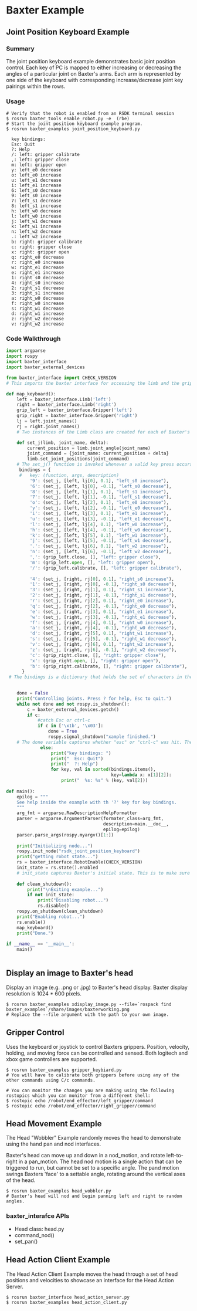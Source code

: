 # Baxter Example

## Joint Position Keyboard Example

### Summary 

The joint position keyboard example demonstrates basic joint position control. Each key of PC is mapped to either increasing or decreasing the angles of a particular joint on Baxter's arms. Each arm is represented by one side of the keyboard with corresponding increase/decrease joint key pairings within the rows.

### Usage

```
# Verify that the robot is enabled from an RSDK terminal session
$ rosrun baxter_tools enable_robot.py -e  (rbe)
# Start the joint position keyboard example program.
$ rosrun baxter_examples joint_position_keyboard.py
```

```
  key bindings: 
  Esc: Quit
  ?: Help
  /: left: gripper calibrate
  ,: left: gripper close
  m: left: gripper open
  y: left_e0 decrease
  o: left_e0 increase
  u: left_e1 decrease
  i: left_e1 increase
  6: left_s0 decrease
  9: left_s0 increase
  7: left_s1 decrease
  8: left_s1 increase
  h: left_w0 decrease
  l: left_w0 increase
  j: left_w1 decrease
  k: left_w1 increase
  n: left_w2 decrease
  .: left_w2 increase
  b: right: gripper calibrate
  c: right: gripper close
  x: right: gripper open
  q: right_e0 decrease
  r: right_e0 increase
  w: right_e1 decrease
  e: right_e1 increase
  1: right_s0 decrease
  4: right_s0 increase
  2: right_s1 decrease
  3: right_s1 increase
  a: right_w0 decrease
  f: right_w0 increase
  s: right_w1 decrease
  d: right_w1 increase
  z: right_w2 decrease
  v: right_w2 increase
```

### Code Walkthrough

```python
import argparse 
import rospy
import baxter_interface
import baxter_external_devices

from baxter_interface import CHECK_VERSION
# This imports the baxter interface for accessing the limb and the gripper class. The baxter_external_devices is imported to use its getch function, that captures the key presses on the keyboard. It is not necessary to check the version in custom programs.

def map_keyboard():
    left = baxter_interface.Limb('left')
    right = baxter_interface.Limb('right')
    grip_left = baxter_interface.Gripper('left')
    grip_right = baxter_interface.Gripper('right')
    lj = left.joint_names()
    rj = right.joint_names()
    # Two instances of the Limb class are created for each of Baxter's limbs. Similarly two instances of the Gripper class. joint_names() method returns an array of joints in that limb.

    def set_j(limb, joint_name, delta):
        current_position = limb.joint_angle(joint_name)
        joint_command = {joint_name: current_position + delta}
        limb.set_joint_positions(joint_command)
    # The set_j() function is invoked whenever a valid key press occurs. The limb refers to the limb instance of baxter's limbs for the corresponding side. delta refers to the required displacement of that joint. The the joint command message is updated for that corresponding joint to indicate the new position. set_joint_positions() method published the joint commands to the position controller.
     bindings = {
     #   key: (function, args, description)
         '9': (set_j, [left, lj[0], 0.1], "left_s0 increase"),
         '6': (set_j, [left, lj[0], -0.1], "left_s0 decrease"),
         '8': (set_j, [left, lj[1], 0.1], "left_s1 increase"),
         '7': (set_j, [left, lj[1], -0.1], "left_s1 decrease"),
         'o': (set_j, [left, lj[2], 0.1], "left_e0 increase"),
         'y': (set_j, [left, lj[2], -0.1], "left_e0 decrease"),
         'i': (set_j, [left, lj[3], 0.1], "left_e1 increase"),
         'u': (set_j, [left, lj[3], -0.1], "left_e1 decrease"),
         'l': (set_j, [left, lj[4], 0.1], "left_w0 increase"),
         'h': (set_j, [left, lj[4], -0.1], "left_w0 decrease"),
         'k': (set_j, [left, lj[5], 0.1], "left_w1 increase"),
         'j': (set_j, [left, lj[5], -0.1], "left_w1 decrease"),
         '.': (set_j, [left, lj[6], 0.1], "left_w2 increase"),
         'n': (set_j, [left, lj[6], -0.1], "left_w2 decrease"),
         ',': (grip_left.close, [], "left: gripper close"),
         'm': (grip_left.open, [], "left: gripper open"),
         '/': (grip_left.calibrate, [], "left: gripper calibrate"),
 
         '4': (set_j, [right, rj[0], 0.1], "right_s0 increase"),
         '1': (set_j, [right, rj[0], -0.1], "right_s0 decrease"),
         '3': (set_j, [right, rj[1], 0.1], "right_s1 increase"),
         '2': (set_j, [right, rj[1], -0.1], "right_s1 decrease"),
         'r': (set_j, [right, rj[2], 0.1], "right_e0 increase"),
         'q': (set_j, [right, rj[2], -0.1], "right_e0 decrease"),
         'e': (set_j, [right, rj[3], 0.1], "right_e1 increase"),
         'w': (set_j, [right, rj[3], -0.1], "right_e1 decrease"),
         'f': (set_j, [right, rj[4], 0.1], "right_w0 increase"),
         'a': (set_j, [right, rj[4], -0.1], "right_w0 decrease"),
         'd': (set_j, [right, rj[5], 0.1], "right_w1 increase"),
         's': (set_j, [right, rj[5], -0.1], "right_w1 decrease"),
         'v': (set_j, [right, rj[6], 0.1], "right_w2 increase"),
         'z': (set_j, [right, rj[6], -0.1], "right_w2 decrease"),
         'c': (grip_right.close, [], "right: gripper close"),
         'x': (grip_right.open, [], "right: gripper open"),
         'b': (grip_right.calibrate, [], "right: gripper calibrate"),
      }
 # The bindings is a dictionary that holds the set of characters in the keyboard and their corresponding joints.

	
    done = False
    print("Controlling joints. Press ? for help, Esc to quit.")
    while not done and not rospy.is_shutdown():
        c = baxter_external_devices.getch()
        if c:
         	#catch Esc or ctrl-c
         	if c in ['\x1b', '\x03']:
         		done = True
         		rospy.signal_shutdown("xample finished.")
    # The done variable captures whether "esc" or "ctrl-c" was hit. The while loop iterates as long as the "esc" or "ctrl-c" is hit or ros-shutdown signal is given. c captures the keyboard input. 
    		 else:
                 print("key bindings: ")
                 print("  Esc: Quit")
                 print("  ?: Help")
                 for key, val in sorted(bindings.items(),
                                        key=lambda x: x[1][2]):
                     print("  %s: %s" % (key, val[2]))
                        
def main():
    epilog = """
    See help inside the example with th '?' key for key bindings.
    """
    arg_fmt = argparse.RawDescriptionHelpFormatter
    parser = argparse.ArgumentParser(formater_class=arg_fmt,
                                     description=main.__doc__,
                                     epilog=epilog)
    parser.parse_args(rospy.myargv()[1:])
    
    print("Initializing node...")
    rospy.init_node("rsdk_joint_position_keyboard")
    print("getting robot state...")
    rs = baxter_interface.RobotEnable(CHECK_VERSION)
    init_state = rs.state().enabled
    # init_state captures Baxter's initial state. This is to make sure that Baxter is sent back to the same state after the program exits.
	
    def clean_shutdown():
        print("\nExiting example...")
        if not init_state:
            print("Disabling robot...")
            rs.disable()
    rospy.on_shutdown(clean_shutdown)
    print("Enabling robot...")
    rs.enable()
    map_keyboard()
    print("Done.")
    
if __name__ == '__main__':
    main()
           
```

## Display an image to Baxter's head

Display an image (e.g. .png or .jpg) to Baxter's head display. Baxter display resolution is 1024 * 600 pixels.

```
$ rosrun baxter_examples xdisplay_image.py --file=`rospack find baxter_examples`/share/images/baxterworking.png
# Replace the --file argument with the path to your own image.
```

## Gripper Control 

Uses the keyboard or joystick to control Baxters grippers. Position, velocity, holding, and moving force can be controlled and sensed. Both logitech and xbox game controllers are supported.

```
$ rosrun baxter_examples gripper_keybiard.py
# You will have to calibrate both grippers before using any of the other commands using C/c commands.

# You can monitor the changes you are making using the following rostopics which you can monitor from a different shell:
$ rostopic echo /robot/end_effector/left_gripper/command
$ rostopic echo /robot/end_effector/right_gripper/command
```

## Head Movement Example

The Head "Wobbler" Example randomly moves the head to demonstrate using the hand pan and nod interfaces.

Baxter's head can move up and down in a nod_motion, and rotate left-to-right in a pan_motion. The head nod motion is a single action that can be triggered to run, but cannot be set to a specific angle. The pand motion swings Baxters 'face' to a settable angle, rotating around the vertical axes of the head.

```
$ rosrun baxter_examples head_wobbler.py
# Baxter's head will nod and begin panning left and right to random angles.
```

### baxter_interafce APIs

- Head class: head.py
- command_nod()
- set_pan(<angle>)

## Head Action Client Example

The Head Action Client Example moves the head through a set of head positions and velocities to showcase an interface for the Head Action Server.

```
$ rosrun baxter_interface head_action_server.py
$ rosrun baxter_examples head_action_client.py
```

